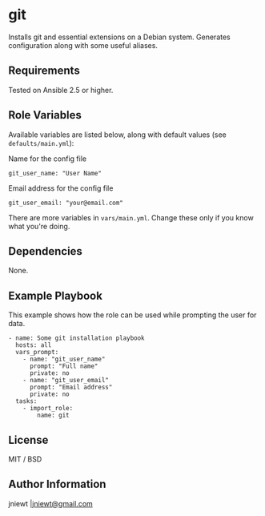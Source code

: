 git
===

Installs git and essential extensions on a Debian system.
Generates configuration along with some useful aliases.

Requirements
------------

Tested on Ansible 2.5 or higher.

Role Variables
--------------
Available variables are listed below, along with default values (see `defaults/main.yml`):

Name for the config file

    git_user_name: "User Name"

Email address for the config file

    git_user_email: "your@email.com"


There are more variables in `vars/main.yml`.
Change these only if you know what you're doing.

Dependencies
------------

None.

Example Playbook
----------------

This example shows how the role can be used while prompting the user for data.

    - name: Some git installation playbook
      hosts: all
      vars_prompt:
        - name: "git_user_name"
          prompt: "Full name"
          private: no
        - name: "git_user_email"
          prompt: "Email address"
          private: no
      tasks:
        - import_role:
            name: git

License
-------

MIT / BSD

Author Information
------------------

jniewt |[jniewt@gmail.com](jniewt@gmail.com)

